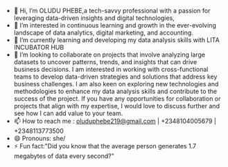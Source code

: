 - 👋 Hi, I’m OLUDU PHEBE,a tech-savvy professional with a passion for leveraging data-driven insights and digital technologies,
- 👀 I’m interested in continuous learning and growth in the ever-evolving landscape of data analytics, digital marketing, and accounting.
- 🌱 I’m currently learning and developing my data analysis skills with LITA INCUBATOR HUB
- 💞️ I’m looking to collaborate on projects that involve analyzing large datasets to uncover patterns, trends, and insights that can drive business decisions. I am interested in working with cross-functional teams to develop data-driven strategies and solutions that address key business challenges. I am also keen on exploring new technologies and methodologies to enhance my data analysis skills and contribute to the success of the project. If you have any opportunities for collaboration or projects that align with my expertise, I would love to discuss further and see how I can add value to your team.
- 📫 How to reach me : oluduphebe219@gmail.com | +2348104005679 | +2348113773500
- 😄 Pronouns: she/
- ⚡ Fun fact:"Did you know that the average person generates 1.7 megabytes of data every second?"  

<!---
OLUDU-PHEBE/OLUDU-PHEBE is a ✨ special ✨ repository because its `README.md` (this file) appears on your GitHub profile.
You can click the Preview link to take a look at your changes.
--->
